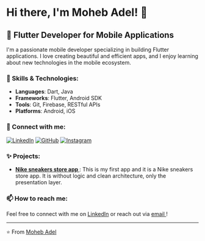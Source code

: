 # Hi there, I'm Moheb Adel! 👋

## 🚀 Flutter Developer for Mobile Applications

I'm a passionate mobile developer specializing in building Flutter applications. I love creating beautiful and efficient apps, and I enjoy learning about new technologies in the mobile ecosystem.

### 💼 Skills & Technologies:
- **Languages**: Dart, Java
- **Frameworks**: Flutter, Android SDK
- **Tools**: Git, Firebase, RESTful APIs
- **Platforms**: Android, iOS

### 🔗 Connect with me:
[![LinkedIn](https://img.shields.io/badge/LinkedIn-0077B5?style=for-the-badge&logo=linkedin&logoColor=white)](https://www.linkedin.com/in/moheb-adel-a31167126?utm_source=share&utm_campaign=share_via&utm_content=profile&utm_medium=android_app)
[![GitHub](https://img.shields.io/badge/GitHub-181717?style=for-the-badge&logo=github&logoColor=white)](https://github.com/moheb2002)
[![Instagram](https://img.shields.io/badge/Instagram-E4405F?style=for-the-badge&logo=instagram&logoColor=white)](https://www.instagram.com/moheb.adel.soliman?igsh=MWFwN3R2ZzRxM2Niag==)

### ✨ Projects:
- **[Nike sneakers store app ](https://github.com/moheb2002/Nike)**: This is my first app and it is a Nike sneakers store app. It is without logic and clean architecture, only the presentation layer.

### 📫 How to reach me:
Feel free to connect with me on [LinkedIn](https://www.linkedin.com/in/moheb-adel-a31167126?utm_source=share&utm_campaign=share_via&utm_content=profile&utm_medium=android_app) or reach out via [email ](mailto:mohebadel13@.com )!

---
⭐️ From [Moheb Adel](https://github.com/moheb2002)
